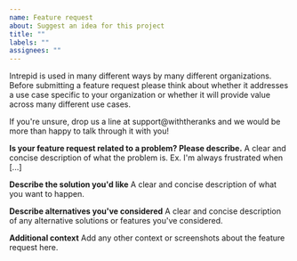```yaml
---
name: Feature request
about: Suggest an idea for this project
title: ""
labels: ""
assignees: ""
---
```


Intrepid is used in many different ways by many different organizations. Before submitting a feature request please think about whether it addresses a use case specific to your organization or whether it will provide value across many different use cases.

If you're unsure, drop us a line at support@withtheranks and we would be more than happy to talk through it with you!

**Is your feature request related to a problem? Please describe.**
A clear and concise description of what the problem is. Ex. I'm always frustrated when [...]

**Describe the solution you'd like**
A clear and concise description of what you want to happen.

**Describe alternatives you've considered**
A clear and concise description of any alternative solutions or features you've considered.

**Additional context**
Add any other context or screenshots about the feature request here.
